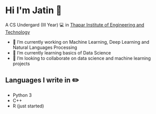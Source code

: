 # Hi I'm Jatin :wave:
A CS Undergard (III Year) 💻 in [Thapar Institute of Engineering and Technology](https://thapar.edu)

- 🔭 I’m currently working on Machine Learning, Deep Learning and Natural Languages Processing
- 🌱 I’m currently learning basics of Data Science
- 👯 I’m looking to collaborate on data science and machine learning projects


## Languages I write in :pencil2:
- Python 3
- C++
- R (just started)
